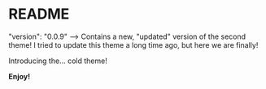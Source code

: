 # README

"version": "0.0.9" --> Contains a new, "updated" version of the second theme! I tried to update this theme a long time ago, but here we are finally!

Introducing the... cold theme!

**Enjoy!**
